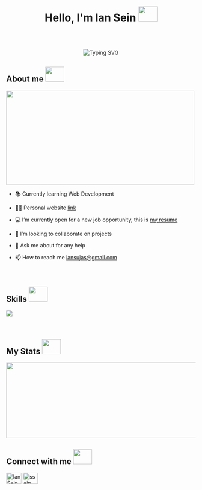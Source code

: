 <div align="center">
<h1 align="center" display="inline">Hello, I'm Ian Sein <picture> <img src = "https://user-images.githubusercontent.com/74038190/226127913-88de86d3-8437-45b9-a3b6-e746b47f655a.gif" width = 50px height = 40px></picture> </h1>
</div>
  <br> <br>
<p align="center">
<img src="https://readme-typing-svg.demolab.com?font=Fira+Code&weight=500&size=30&duration=3000&pause=1000&color=2F329C&random=false&width=435&lines=Full-Stack+Web+Developer" alt="Typing SVG" />
</p>

 ##  **About me** <picture><img src = "https://user-images.githubusercontent.com/74038190/238201075-34376b0e-4ae2-4278-9d3d-82e8016a87d6.gif" width = 50px height = 40px></picture>
 <img src="https://user-images.githubusercontent.com/74038190/212750155-3ceddfbd-19d3-40a3-87af-8d329c8323c4.gif" height="250" width="500">

- 📚 Currently learning Web Development
  
- 👨‍💻 Personal website [link](iansein.netlify.app)
  
- 💻 I’m currently open for a new job opportunity, this is [my resume](https://read.cv/iansein)
  
- 👯 I’m looking to collaborate on projects
  
- 💬 Ask me about for any help

- 📫 How to reach me iansujas@gmail.com
<br> <br> <br>

 ##  **Skills** <picture><img src = "https://user-images.githubusercontent.com/74038190/238201075-34376b0e-4ae2-4278-9d3d-82e8016a87d6.gif" width = 50px height = 40px></picture>
<p align="left"> <a href="https://github.com/thinkright20"><img src="https://skillicons.dev/icons?i=html,css,tailwind,js,ts,react,angular,express,nodejs,mongodb,jest,vscode,github,git,linux"> </a> </p>
<br>

## My Stats <picture><img src = "https://user-images.githubusercontent.com/74038190/238201075-34376b0e-4ae2-4278-9d3d-82e8016a87d6.gif" width = 50px height = 40px></picture>
<img src="https://github-readme-stats.vercel.app/api?username=iansein&include_all_commits=true&count_private=true&show_icons=true&line_height=20&title_color=7A7ADB&icon_color=2234AE&text_color=D3D3D3&bg_color=0,000000,130F40" height="200" width="800"/>

 ##  **Connect with me** <picture><img src = "https://user-images.githubusercontent.com/74038190/238201075-34376b0e-4ae2-4278-9d3d-82e8016a87d6.gif" width = 50px height = 40px></picture>
<p align="left">
<a href="https://www.linkedin.com/in/ian-sein/" target="blank"><img align="center" src="https://raw.githubusercontent.com/rahuldkjain/github-profile-readme-generator/master/src/images/icons/Social/linked-in-alt.svg" alt="Ian Sein" height="30" width="40" /></a>
<a href="https://instagram.com/ssein_" target="blank"><img align="center" src="https://raw.githubusercontent.com/rahuldkjain/github-profile-readme-generator/master/src/images/icons/Social/instagram.svg" alt="ssein_" height="30" width="40" /></a>
</p>
